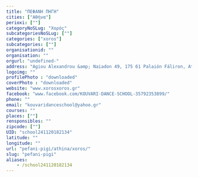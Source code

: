 ```yaml
---
title: "ΠΕΦΑΝΗ ΠΗΓΗ"
cities: ["Αθήνα"]
perioxi: [""]
categoryNoSLug: "Χορός"
subcategoriesNoSLug: [""]
categories: ["xoros"]
subcategories: [""]
organisationid: ""
organisation: ""
orgurl: "undefined-"
address: "Agiou Alexandrou &amp; Naiadon 49, 175 61 Palaión Fáliron, Attiki, Greece"
logoimg: ""
profilePhoto : "downloaded"
coverPhoto : "downloaded"
website: "www.xorosxoros.gr"
facebook: "www.facebook.com/KOUVARI-DANCE-SCHOOL-35792353899/"
phone: ""
email: "kouvaridanceschool@yahoo.gr"
courses: ""
places: [""]
rensponsibles: ""
zipcode: [""]
UID: "school241120182134"
latitude: ""
longitude: ""
url: "pefani-pigi/athina/xoros/"
slug: "pefani-pigi"
aliases:
    - /school241120182134
---
```





